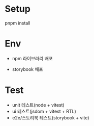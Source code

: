 # Setup

pnpm install

# Env

- npm 라이브러리 배포

- storybook 배포

# Test

- unit 테스트(node + vitest)
- ui 테스트(jsdom + vitest + RTL)
- e2e/스토리북 테스트(storybook + vite)

